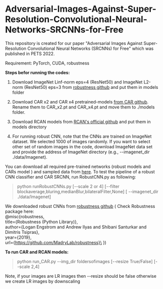 # Adversarial-Images-Against-Super-Resolution-Convolutional-Neural-Networks-SRCNNs-for-Free
This repository is created for our paper "Adversarial Images Against Super-Resolution Convolutional Neural Networks (SRCNNs) for Free" which was published in PETS 2022.


Requirement: PyTorch, CUDA, robustness

**Steps befor running the codes:**

1. Download ImageNet Linf-norm eps=4 (ResNet50) and ImageNet L2-norm (ResNet50) eps=3 from [robustness github](https://github.com/MadryLab/robustness) and put them in models folder
2. Download CAR x2 and CAR x4 pretrained-models [from CAR github](https://github.com/sunwj/CAR). Rename them to CAR_x2.pt and CAR_x4.pt and move them to ./models folder.
3. Download RCAN models from [RCAN's official github](https://github.com/yulunzhang/RCAN) and put them in models directory

5. For running robust CNN, note that the CNNs are trained on ImageNet dataset. We selected 1000 of images randomly. If you want to select other set of random images in the code, download ImageNet data set and  provide the address of ImageNet directory (e.g., --imagenet_dir ./data/Imagenet). 

You can download all required pre-trained networks (robust models and CARs model ) and sampled data from [here](https://drive.google.com/drive/folders/1u-oD2kJDnnzOPhQSkfJJ1iKsEIRjt8VO?usp=sharing). To test the pipeline of a robust CNN classifier and CAR SRCNN, run RobustCNN.py as following:

> python runRobustCNNs.py [--scale 2 or 4] [--filter blockaverage,bluring,medianBlur,bilateralFilter,None] [ --imagenet_dir ./data/Imagenet]

We downloaded robust CNNs from [robustness github](https://github.com/MadryLab/robustness) ( Check Robustness package here:\
@misc{robustness,\
   title={Robustness (Python Library)},\
   author={Logan Engstrom and Andrew Ilyas and Shibani Santurkar and Dimitris Tsipras},\
   year={2019},\
   url={https://github.com/MadryLab/robustness}\
})

**To run CAR and RCAN models:**

> python run_CAR.py --img_dir foldersofimages [--resize True/False] [--scale 2,4]

Note, if your images are LR images then --resize should be false otherwise we create  LR images by downscaling
 

